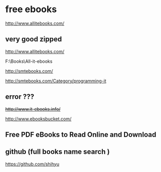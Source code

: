# free ebooks  


http://www.allitebooks.com/  

## very good zipped 

http://www.allitebooks.com/  

F:\Books\All-it-ebooks  



http://smtebooks.com/  

http://smtebooks.com/Category/programming-it  


## error ???  

<del>http://www.it-ebooks.info/</del>  



http://www.ebooksbucket.com/

## Free PDF eBooks to Read Online and Download





## github (full books name search )  

https://github.com/shihyu




